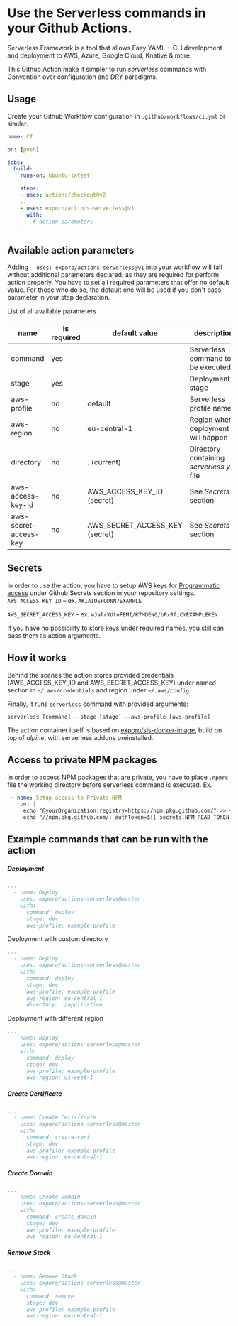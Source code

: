Use the Serverless commands in your Github Actions.
============================================

Serverless Framework is a tool that allows Easy YAML + CLI development and deployment to AWS, Azure, Google Cloud, Knative & more.

This Github Action make it simpler to run *serverless* commands with Convention over configuration and DRY paradigms.


Usage
-----

Create your Github Workflow configuration in `.github/workflows/ci.yml` or similar.

```yaml
name: CI

on: [push]

jobs:
  build:
    runs-on: ubuntu-latest

    steps:
    - uses: actions/checkout@v2
    ...
    - uses: exporo/actions-serverless@v1
      with:
        # action parameters
    ...
```

Available action parameters
-----------------------

Adding `- uses: exporo/actions-serverless@v1` into your workflow will fail without additional parameters declared, as they are required for perform action properly.
You have to set all required parameters that offer no default value. For those who do so, the default one will be
used if you don't pass parameter in your step declaration.

List of all available parameters

|name                   |is required   	| default value                 | description                                   |   	
|---	                |---	        |---	                        |---	                                        |
| command  	            | yes           |   	                        | Serverless command to be executed  	        |
| stage 	            | yes 	        |   	                        | Deployment stage  	                        |
| aws-profile  	        | no  	        | default  	                    | Serverless profile name  	                    |
| aws-region  	        | no  	        | eu-central-1                  | Region where deployment will happen  	        |
| directory 	        | no  	        | . (current)                   | Directory containing *serverless.yml* file  	|
| aws-access-key-id 	| no  	        | AWS_ACCESS_KEY_ID (secret)    | See *Secrets* section  	                    |
| aws-secret-access-key | no  	        | AWS_SECRET_ACCESS_KEY (secret)| See *Secrets* section 	                    |


Secrets
-------------------------------------------
In order to use the action, you have to setup AWS keys for [Programmatic access][programatic-access]
under Github Secrets section in your repository settings.
`AWS_ACCESS_KEY_ID` – ex. `AKIAIOSFODNN7EXAMPLE`

`AWS_SECRET_ACCESS_KEY` – ex. `wJalrXUtnFEMI/K7MDENG/bPxRfiCYEXAMPLEKEY`

If you have no possibility to store keys under required names, you still can pass them
as action arguments.

How it works
-------------------------------------------
Behind the scenes the action stores provided credentials (AWS_ACCESS_KEY_ID and AWS_SECRET_ACCESS_KEY) 
under named section in `~/.aws/credentials` and region under `~/.aws/config`

Finally, it runs `serverless` command with provided arguments:

```shell script
serverless [command] --stage [stage] --aws-profile [aws-profile]
```

The action container itself is based on [exporo/sls-docker-image](https://github.com/exporo/sls-docker-image),
build on top of *alpine*, with serverless addons preinstalled.

Access to private NPM packages
--------------------------------------
In order to access NPM packages that are private, you have to place  `.npmrc` file 
 the working directory before serverless command is executed. Ex.
 
 ```yaml
  - name: Setup access to Private NPM
    run: |
      echo "@yourOrganization:registry=https://npm.pkg.github.com/" >> ~/.npmrc
      echo "//npm.pkg.github.com/:_authToken=${{ secrets.NPM_READ_TOKEN }}" >> ~/.npmrc
```

Example commands that can be run with the action
--------------------------------------

##### Deployment
```yaml
...
  - name: Deploy
    uses: exporo/actions-serverless@master
    with:
      command: deploy
      stage: dev
      aws-profile: example-profile
```

Deployment with custom directory
```yaml
...
  - name: Deploy
    uses: exporo/actions-serverless@master
    with:
      command: deploy
      stage: dev
      aws-profile: example-profile
      aws-region: eu-central-1
      directory: ./application
```


Deployment with different region
```yaml
...
  - name: Deploy
    uses: exporo/actions-serverless@master
    with:
      command: deploy
      stage: dev
      aws-profile: example-profile
      aws-region: us-west-1
```

##### Create Certificate
```yaml
...
  - name: Create Certificate
    uses: exporo/actions-serverless@master
    with:
      command: create-cert
      stage: dev
      aws-profile: example-profile
      aws-region: eu-central-1
```

##### Create Domain
```yaml
...
  - name: Create Domain
    uses: exporo/actions-serverless@master
    with:
      command: create_domain
      stage: dev
      aws-profile: example-profile
      aws-region: eu-central-1
```

##### Remove Stack
```yaml
...
  - name: Remove Stack
    uses: exporo/actions-serverless@master
    with:
      command: remove
      stage: dev
      aws-profile: example-profile
      aws-region: eu-central-1
```


[programatic-access]: https://docs.aws.amazon.com/general/latest/gr/aws-sec-cred-types.html#access-keys-and-secret-access-keys
